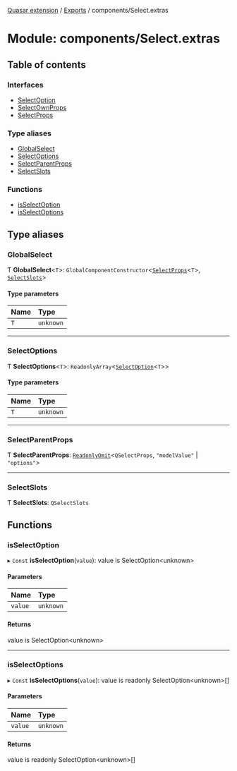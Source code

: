 [Quasar extension](../index.md) / [Exports](../modules.md) / components/Select.extras

# Module: components/Select.extras

## Table of contents

### Interfaces

- [SelectOption](../interfaces/components_Select_extras.SelectOption.md)
- [SelectOwnProps](../interfaces/components_Select_extras.SelectOwnProps.md)
- [SelectProps](../interfaces/components_Select_extras.SelectProps.md)

### Type aliases

- [GlobalSelect](components_Select_extras.md#globalselect)
- [SelectOptions](components_Select_extras.md#selectoptions)
- [SelectParentProps](components_Select_extras.md#selectparentprops)
- [SelectSlots](components_Select_extras.md#selectslots)

### Functions

- [isSelectOption](components_Select_extras.md#isselectoption)
- [isSelectOptions](components_Select_extras.md#isselectoptions)

## Type aliases

### GlobalSelect

Ƭ **GlobalSelect**<`T`\>: `GlobalComponentConstructor`<[`SelectProps`](../interfaces/components_Select_extras.SelectProps.md)<`T`\>, [`SelectSlots`](components_Select_extras.md#selectslots)\>

#### Type parameters

| Name | Type |
| :------ | :------ |
| `T` | `unknown` |

___

### SelectOptions

Ƭ **SelectOptions**<`T`\>: `ReadonlyArray`<[`SelectOption`](../interfaces/components_Select_extras.SelectOption.md)<`T`\>\>

#### Type parameters

| Name | Type |
| :------ | :------ |
| `T` | `unknown` |

___

### SelectParentProps

Ƭ **SelectParentProps**: [`ReadonlyOmit`](components_api.md#readonlyomit)<`QSelectProps`, ``"modelValue"`` \| ``"options"``\>

___

### SelectSlots

Ƭ **SelectSlots**: `QSelectSlots`

## Functions

### isSelectOption

▸ `Const` **isSelectOption**(`value`): value is SelectOption<unknown\>

#### Parameters

| Name | Type |
| :------ | :------ |
| `value` | `unknown` |

#### Returns

value is SelectOption<unknown\>

___

### isSelectOptions

▸ `Const` **isSelectOptions**(`value`): value is readonly SelectOption<unknown\>[]

#### Parameters

| Name | Type |
| :------ | :------ |
| `value` | `unknown` |

#### Returns

value is readonly SelectOption<unknown\>[]
